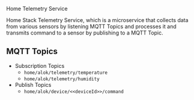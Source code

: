 Home Telemetry Service

Home Stack Telemetry Service, which is a microservice that collects data from various sensors by listening MQTT Topics and processes it and transmits command to a sensor by publishing to a MQTT Topic.
## MQTT Topics
- Subscription Topics
    - `home/alok/telemetry/temperature`
    - `home/alok/telemetry/humidity`
- Publish Topics
    - `home/alok/device/<<deviceId>>/command`
